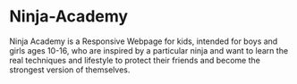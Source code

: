 # Ninja-Academy
Ninja Academy is a Responsive Webpage for kids, intended for boys and girls ages 10-16, who are inspired by a particular ninja and want to learn the real techniques and lifestyle to protect their friends and become the strongest version of themselves.
